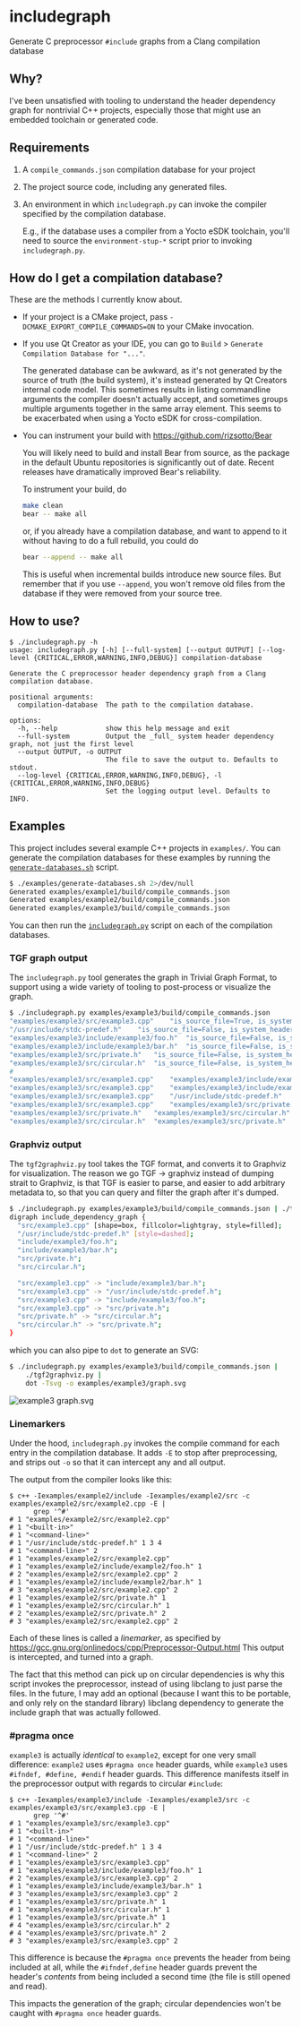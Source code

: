 # includegraph

Generate C preprocessor `#include` graphs from a Clang compilation database

## Why?

I've been unsatisfied with tooling to understand the header dependency graph for nontrivial C++
projects, especially those that might use an embedded toolchain or generated code.

## Requirements

1. A `compile_commands.json` compilation database for your project
2. The project source code, including any generated files.
3. An environment in which `includegraph.py` can invoke the compiler specified by the compilation
   database.

   E.g., if the database uses a compiler from a Yocto eSDK toolchain, you'll need to source the
   `environment-stup-*` script prior to invoking `includegraph.py`.

## How do I get a compilation database?

These are the methods I currently know about.

* If your project is a CMake project, pass `-DCMAKE_EXPORT_COMPILE_COMMANDS=ON` to your CMake
  invocation.
* If you use Qt Creator as your IDE, you can go to `Build` > `Generate Compilation Database for
  "..."`.

  The generated database can be awkward, as it's not generated by the source of truth (the build
  system), it's instead generated by Qt Creators internal code model. This sometimes results in
  listing commandline arguments the compiler doesn't actually accept, and sometimes groups multiple
  arguments together in the same array element. This seems to be exacerbated when using a Yocto eSDK
  for cross-compilation.
* You can instrument your build with https://github.com/rizsotto/Bear

  You will likely need to build and install Bear from source, as the package in the default Ubuntu
  repositories is significantly out of date. Recent releases have dramatically improved Bear's
  reliability.

  To instrument your build, do

  ```sh
  make clean
  bear -- make all
  ```
  or, if you already have a compilation database, and want to append to it without having to do a
  full rebuild, you could do
  ```sh
  bear --append -- make all
  ```
  This is useful when incremental builds introduce new source files. But remember that if you use
  `--append`, you won't remove old files from the database if they were removed from your source
  tree.

## How to use?

```
$ ./includegraph.py -h
usage: includegraph.py [-h] [--full-system] [--output OUTPUT] [--log-level {CRITICAL,ERROR,WARNING,INFO,DEBUG}] compilation-database

Generate the C preprocessor header dependency graph from a Clang compilation database.

positional arguments:
  compilation-database  The path to the compilation database.

options:
  -h, --help            show this help message and exit
  --full-system         Output the _full_ system header dependency graph, not just the first level
  --output OUTPUT, -o OUTPUT
                        The file to save the output to. Defaults to stdout.
  --log-level {CRITICAL,ERROR,WARNING,INFO,DEBUG}, -l {CRITICAL,ERROR,WARNING,INFO,DEBUG}
                        Set the logging output level. Defaults to INFO.
```

## Examples

This project includes several example C++ projects in `examples/`. You can generate the compilation
databases for these examples by running the
[`generate-databases.sh`](examples/generate-databases.sh) script.

```sh
$ ./examples/generate-databases.sh 2>/dev/null
Generated examples/example1/build/compile_commands.json
Generated examples/example2/build/compile_commands.json
Generated examples/example3/build/compile_commands.json
```

You can then run the [`includegraph.py`](includegraph.py) script on each of the compilation
databases.

### TGF graph output

The `includegraph.py` tool generates the graph in Trivial Graph Format, to support using a wide
variety of tooling to post-process or visualize the graph.

```sh
$ ./includegraph.py examples/example3/build/compile_commands.json
"examples/example3/src/example3.cpp"	"is_source_file=True, is_system_header=False, is_first_level_system_header=False"
"/usr/include/stdc-predef.h"	"is_source_file=False, is_system_header=True, is_first_level_system_header=True"
"examples/example3/include/example3/foo.h"	"is_source_file=False, is_system_header=False, is_first_level_system_header=False"
"examples/example3/include/example3/bar.h"	"is_source_file=False, is_system_header=False, is_first_level_system_header=False"
"examples/example3/src/private.h"	"is_source_file=False, is_system_header=False, is_first_level_system_header=False"
"examples/example3/src/circular.h"	"is_source_file=False, is_system_header=False, is_first_level_system_header=False"
#
"examples/example3/src/example3.cpp"	"examples/example3/include/example3/foo.h"
"examples/example3/src/example3.cpp"	"examples/example3/include/example3/bar.h"
"examples/example3/src/example3.cpp"	"/usr/include/stdc-predef.h"
"examples/example3/src/example3.cpp"	"examples/example3/src/private.h"
"examples/example3/src/private.h"	"examples/example3/src/circular.h"
"examples/example3/src/circular.h"	"examples/example3/src/private.h"
```

### Graphviz output

The `tgf2graphviz.py` tool takes the TGF format, and converts it to Graphviz for visualization. The
reason we go TGF -> graphviz instead of dumping strait to Graphviz, is that TGF is easier to parse,
and easier to add arbitrary metadata to, so that you can query and filter the graph after it's
dumped.

```sh
$ ./includegraph.py examples/example3/build/compile_commands.json | ./tgf2graphviz.py
digraph include_dependency_graph {
  "src/example3.cpp" [shape=box, fillcolor=lightgray, style=filled];
  "/usr/include/stdc-predef.h" [style=dashed];
  "include/example3/foo.h";
  "include/example3/bar.h";
  "src/private.h";
  "src/circular.h";

  "src/example3.cpp" -> "include/example3/bar.h";
  "src/example3.cpp" -> "/usr/include/stdc-predef.h";
  "src/example3.cpp" -> "include/example3/foo.h";
  "src/example3.cpp" -> "src/private.h";
  "src/private.h" -> "src/circular.h";
  "src/circular.h" -> "src/private.h";
}
```

which you can also pipe to `dot` to generate an SVG:
```sh
$ ./includegraph.py examples/example3/build/compile_commands.json |
    ./tgf2graphviz.py |
    dot -Tsvg -o examples/example3/graph.svg
```

![example3 graph.svg](examples/example3/graph.svg)

### Linemarkers
Under the hood, `includegraph.py` invokes the compile command for each entry in the compilation
database. It adds `-E` to stop after preprocessing, and strips out `-o` so that it can intercept any
and all output.

The output from the compiler looks like this:
```
$ c++ -Iexamples/example2/include -Iexamples/example2/src -c examples/example2/src/example2.cpp -E |
      grep '^#'
# 1 "examples/example2/src/example2.cpp"
# 1 "<built-in>"
# 1 "<command-line>"
# 1 "/usr/include/stdc-predef.h" 1 3 4
# 1 "<command-line>" 2
# 1 "examples/example2/src/example2.cpp"
# 1 "examples/example2/include/example2/foo.h" 1
# 2 "examples/example2/src/example2.cpp" 2
# 1 "examples/example2/include/example2/bar.h" 1
# 3 "examples/example2/src/example2.cpp" 2
# 1 "examples/example2/src/private.h" 1
# 1 "examples/example2/src/circular.h" 1
# 2 "examples/example2/src/private.h" 2
# 3 "examples/example2/src/example2.cpp" 2
```
Each of these lines is called a _linemarker_, as specified by
https://gcc.gnu.org/onlinedocs/cpp/Preprocessor-Output.html
This output is intercepted, and turned into a graph.

The fact that this method can pick up on circular dependencies is why this script invokes the
preprocessor, instead of using libclang to just parse the files. In the future, I may add an
optional (because I want this to be portable, and only rely on the standard library) libclang
dependency to generate the include graph that was actually followed.

### #pragma once
`example3` is actually _identical_ to `example2`, except for one very small difference: `example2`
uses `#pragma once` header guards, while `example3` uses `#ifndef, #define, #endif` header guards.
This difference manifests itself in the preprocessor output with regards to circular `#include`:
```
$ c++ -Iexamples/example3/include -Iexamples/example3/src -c examples/example3/src/example3.cpp -E |
      grep '^#'
# 1 "examples/example3/src/example3.cpp"
# 1 "<built-in>"
# 1 "<command-line>"
# 1 "/usr/include/stdc-predef.h" 1 3 4
# 1 "<command-line>" 2
# 1 "examples/example3/src/example3.cpp"
# 1 "examples/example3/include/example3/foo.h" 1
# 2 "examples/example3/src/example3.cpp" 2
# 1 "examples/example3/include/example3/bar.h" 1
# 3 "examples/example3/src/example3.cpp" 2
# 1 "examples/example3/src/private.h" 1
# 1 "examples/example3/src/circular.h" 1
# 1 "examples/example3/src/private.h" 1
# 4 "examples/example3/src/circular.h" 2
# 4 "examples/example3/src/private.h" 2
# 3 "examples/example3/src/example3.cpp" 2
```
This difference is because the `#pragma once` prevents the header from being included at all, while
the `#ifndef,define` header guards prevent the header's _contents_ from being included a second time
(the file is still opened and read).

This impacts the generation of the graph; circular dependencies won't be caught with `#pragma once`
header guards.
